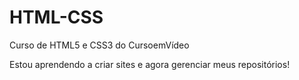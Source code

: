 # HTML-CSS
Curso de HTML5 e CSS3 do CursoemVídeo

Estou aprendendo a criar sites e agora gerenciar meus repositórios!